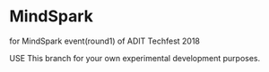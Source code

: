 # MindSpark
for MindSpark event(round1) of ADIT Techfest 2018

USE This branch for your own experimental development purposes.
